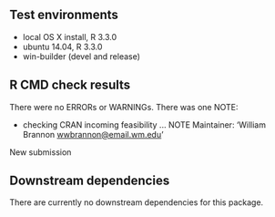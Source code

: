 ## Test environments
* local OS X install, R 3.3.0
* ubuntu 14.04, R 3.3.0
* win-builder (devel and release)

## R CMD check results
There were no ERRORs or WARNINGs. There was one NOTE:

* checking CRAN incoming feasibility ... NOTE
Maintainer: ‘William Brannon <wwbrannon@email.wm.edu>’

New submission

## Downstream dependencies
There are currently no downstream dependencies for this package.
